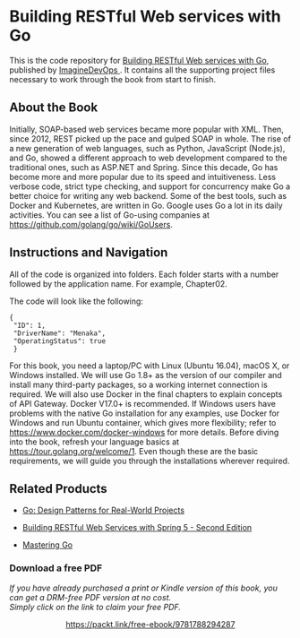 


# Building RESTful Web services with Go
This is the code repository for [Building RESTful Web services with Go](https://www.imaginedevops.io/application-development/building-restful-web-services-go?utm_source=github&utm_medium=repository&utm_campaign=9781788294287), published by [ImagineDevOps ](https://www.imaginedevops.io/?utm_source=github). It contains all the supporting project files necessary to work through the book from start to finish.
## About the Book
Initially, SOAP-based web services became more popular with XML. Then, since 2012,
REST picked up the pace and gulped SOAP in whole. The rise of a new generation of web
languages, such as Python, JavaScript (Node.js), and Go, showed a different approach to
web development compared to the traditional ones, such as ASP.NET and Spring. Since this
decade, Go has become more and more popular due to its speed and intuitiveness. Less
verbose code, strict type checking, and support for concurrency make Go a better choice for
writing any web backend. Some of the best tools, such as Docker and Kubernetes, are
written in Go. Google uses Go a lot in its daily activities. You can see a list of Go-using
companies at https://github.com/golang/go/wiki/GoUsers.
## Instructions and Navigation
All of the code is organized into folders. Each folder starts with a number followed by the application name. For example, Chapter02.



The code will look like the following:
```
{
 "ID": 1,
 "DriverName": "Menaka",
 "OperatingStatus": true
 }
```

For this book, you need a laptop/PC with Linux (Ubuntu 16.04), macOS X, or Windows
installed. We will use Go 1.8+ as the version of our compiler and install many third-party
packages, so a working internet connection is required.
We will also use Docker in the final chapters to explain concepts of API Gateway. Docker
V17.0+ is recommended. If Windows users have problems with the native Go installation
for any examples, use Docker for Windows and run Ubuntu container, which gives more
flexibility; refer to https://www.docker.com/docker-windows for more details.
Before diving into the book, refresh your language basics at https://tour.golang.org/welcome/1.
Even though these are the basic requirements, we will guide you through the installations
wherever required.

## Related Products
* [Go: Design Patterns for Real-World Projects](https://www.imaginedevops.io/application-development/go-design-patterns-real-world-projects?utm_source=github&utm_medium=repository&utm_campaign=9781788390552)

* [Building RESTful Web Services with Spring 5 - Second Edition](https://www.imaginedevops.io/application-development/building-restful-web-services-spring-5-second-edition?utm_source=github&utm_medium=repository&utm_campaign=9781788475891)

* [Mastering Go](https://www.imaginedevops.io/networking-and-servers/mastering-go?utm_source=github&utm_medium=repository&utm_campaign=9781788626545)
### Download a free PDF

 <i>If you have already purchased a print or Kindle version of this book, you can get a DRM-free PDF version at no cost.<br>Simply click on the link to claim your free PDF.</i>
<p align="center"> <a href="https://packt.link/free-ebook/9781788294287">https://packt.link/free-ebook/9781788294287 </a> </p>